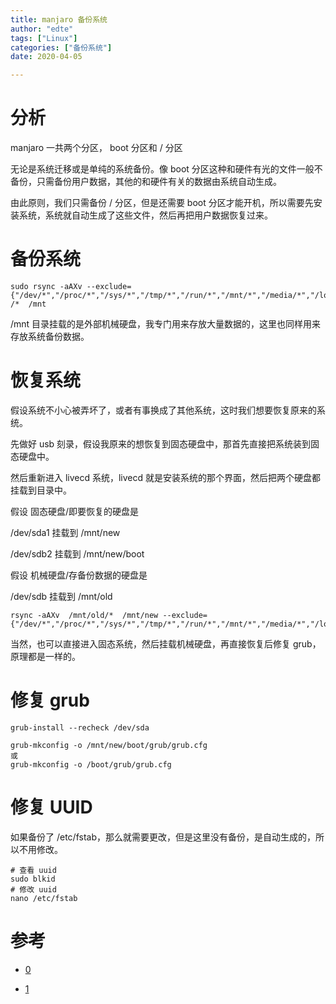 ```yaml
---
title: manjaro 备份系统
author: "edte"
tags: ["Linux"]
categories: ["备份系统"]
date: 2020-04-05

---
```




# 分析

manjaro 一共两个分区， boot 分区和 / 分区

无论是系统迁移或是单纯的系统备份。像 boot 分区这种和硬件有光的文件一般不备份，只需备份用户数据，其他的和硬件有关的数据由系统自动生成。

由此原则，我们只需备份 / 分区，但是还需要 boot 分区才能开机，所以需要先安装系统，系统就自动生成了这些文件，然后再把用户数据恢复过来。



# 备份系统



```
sudo rsync -aAXv --exclude={"/dev/*","/proc/*","/sys/*","/tmp/*","/run/*","/mnt/*","/media/*","/lost+found","/etc/fstab","/var/lib/dhcpcd/*"} /*  /mnt
```



/mnt 目录挂载的是外部机械硬盘，我专门用来存放大量数据的，这里也同样用来存放系统备份数据。





# 恢复系统

假设系统不小心被弄坏了，或者有事换成了其他系统，这时我们想要恢复原来的系统。

先做好 usb 刻录，假设我原来的想恢复到固态硬盘中，那首先直接把系统装到固态硬盘中。

然后重新进入 livecd 系统，livecd 就是安装系统的那个界面，然后把两个硬盘都挂载到目录中。

假设 固态硬盘/即要恢复的硬盘是

   /dev/sda1             挂载到             /mnt/new

   /dev/sdb2             挂载到            /mnt/new/boot

假设 机械硬盘/存备份数据的硬盘是   

  /dev/sdb                 挂载到             /mnt/old



```
rsync -aAXv  /mnt/old/*  /mnt/new --exclude={"/dev/*","/proc/*","/sys/*","/tmp/*","/run/*","/mnt/*","/media/*","/lost+found","/etc/fstab","/var/lib/dhcpcd/*"}
```





当然，也可以直接进入固态系统，然后挂载机械硬盘，再直接恢复后修复 grub，原理都是一样的。



# 修复 grub



```
grub-install --recheck /dev/sda

grub-mkconfig -o /mnt/new/boot/grub/grub.cfg  
或
grub-mkconfig -o /boot/grub/grub.cfg	
```



# 修复 UUID

如果备份了 /etc/fstab，那么就需要更改，但是这里没有备份，是自动生成的，所以不用修改。 


```
# 查看 uuid
sudo blkid
# 修改 uuid
nano /etc/fstab

```



# 参考

* [0](https://bbs.archlinuxcn.org/viewtopic.php?id=4611)

* [1](https://bbs.archlinuxcn.org/viewtopic.php?id=5250)